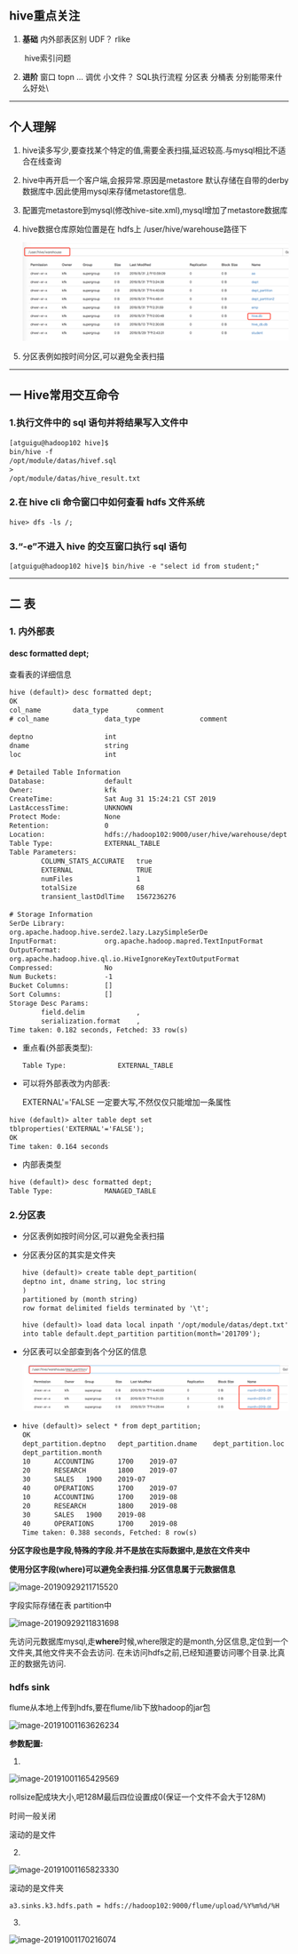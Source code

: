 ## hive重点关注

1. **基础**
           内外部表区别
           UDF？
           rlike

   ​		hive索引问题

2. **进阶**
           窗口  topn  ...
           调优     小文件？
           SQL执行流程
           分区表  分桶表  分别能带来什么好处\

   

---

## 个人理解

1. hive读多写少,要查找某个特定的值,需要全表扫描,延迟较高.与mysql相比不适合在线查询

2. hive中再开启一个客户端,会报异常.原因是metastore 默认存储在自带的derby数据库中.因此使用mysql来存储metastore信息.

3. 配置完metastore到mysql(修改hive-site.xml),mysql增加了metastore数据库

4. hive数据仓库原始位置是在 hdfs上 /user/hive/warehouse路径下

   ![image-20190929142638827](Hive.assets/image-20190929142638827.png)

5. 分区表例如按时间分区,可以避免全表扫描



---

## 一 Hive常用交互命令



### 1.执行文件中的 sql 语句并将结果写入文件中

```
[atguigu@hadoop102 hive]$
bin/hive -f
/opt/module/datas/hivef.sql
>
/opt/module/datas/hive_result.txt
```



### 2.在 hive cli 命令窗口中如何查看 hdfs 文件系统

```
hive> dfs -ls /;
```



### 3.“-e”不进入 hive 的交互窗口执行 sql 语句

```
[atguigu@hadoop102 hive]$ bin/hive -e "select id from student;"
```

---

## 二 表

### 1. 内外部表

#### desc formatted dept;

查看表的详细信息

```shell
hive (default)> desc formatted dept;
OK
col_name        data_type       comment
# col_name              data_type               comment             
                 
deptno                  int                                         
dname                   string                                      
loc                     int                                         
                 
# Detailed Table Information             
Database:               default                  
Owner:                  kfk                      
CreateTime:             Sat Aug 31 15:24:21 CST 2019     
LastAccessTime:         UNKNOWN                  
Protect Mode:           None                     
Retention:              0                        
Location:               hdfs://hadoop102:9000/user/hive/warehouse/dept   
Table Type:             EXTERNAL_TABLE           
Table Parameters:                
        COLUMN_STATS_ACCURATE   true                
        EXTERNAL                TRUE                
        numFiles                1                   
        totalSize               68                  
        transient_lastDdlTime   1567236276          
                 
# Storage Information            
SerDe Library:          org.apache.hadoop.hive.serde2.lazy.LazySimpleSerDe       
InputFormat:            org.apache.hadoop.mapred.TextInputFormat         
OutputFormat:           org.apache.hadoop.hive.ql.io.HiveIgnoreKeyTextOutputFormat       
Compressed:             No                       
Num Buckets:            -1                       
Bucket Columns:         []                       
Sort Columns:           []                       
Storage Desc Params:             
        field.delim             ,                   
        serialization.format    ,                   
Time taken: 0.182 seconds, Fetched: 33 row(s)
```

- 重点看(外部表类型): 

  ```
  Table Type:             EXTERNAL_TABLE  
  ```

- 可以将外部表改为内部表:

  EXTERNAL'='FALSE 一定要大写,不然仅仅只能增加一条属性

```
hive (default)> alter table dept set tblproperties('EXTERNAL'='FALSE');
OK
Time taken: 0.164 seconds
```

- 内部表类型

```
hive (default)> desc formatted dept;
Table Type:             MANAGED_TABLE 
```



### 2.分区表

- 分区表例如按时间分区,可以避免全表扫描

- 分区表分区的其实是文件夹

  ```shell
  hive (default)> create table dept_partition(
  deptno int, dname string, loc string
  )
  partitioned by (month string)
  row format delimited fields terminated by '\t';
  ```

  ```
  hive (default)> load data local inpath '/opt/module/datas/dept.txt' into table default.dept_partition partition(month='201709');
  ```

- 分区表可以全部查到各个分区的信息

  ![image-20190929211235716](Hive.assets/image-20190929211235716.png)

- ```shell
  hive (default)> select * from dept_partition;
  OK
  dept_partition.deptno   dept_partition.dname    dept_partition.loc      dept_partition.month
  10      ACCOUNTING      1700    2019-07
  20      RESEARCH        1800    2019-07
  30      SALES   1900    2019-07
  40      OPERATIONS      1700    2019-07
  10      ACCOUNTING      1700    2019-08
  20      RESEARCH        1800    2019-08
  30      SALES   1900    2019-08
  40      OPERATIONS      1700    2019-08
  Time taken: 0.388 seconds, Fetched: 8 row(s)
  ```
  
  
  

**分区字段也是字段,特殊的字段.并不是放在实际数据中,是放在文件夹中**

 **使用分区字段(where)可以避免全表扫描.分区信息属于元数据信息**

![image-20190929211715520](Hive.assets/image-20190929211715520.png)



字段实际存储在表 partition中

![image-20190929211831698](Hive.assets/image-20190929211831698.png)



先访问元数据库mysql,走**where**时候,where限定的是month,分区信息,定位到一个文件夹,其他文件夹不会去访问. 在未访问hdfs之前,已经知道要访问哪个目录.比真正的数据先访问.

### hdfs sink



flume从本地上传到hdfs,要在flume/lib下放hadoop的jar包

![image-20191001163626234](Hive.assets/image-20191001163626234.png)

**参数配置:**

1. 

![image-20191001165429569](Hive.assets/image-20191001165429569.png)

rollsize配成块大小,吧128M最后四位设置成0(保证一个文件不会大于128M)

时间一般关闭

滚动的是文件



2. 

![image-20191001165823330](Hive.assets/image-20191001165823330.png)

滚动的是文件夹

```
a3.sinks.k3.hdfs.path = hdfs://hadoop102:9000/flume/upload/%Y%m%d/%H
```



3.

![image-20191001170216074](Hive.assets/image-20191001170216074.png)

